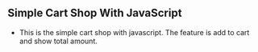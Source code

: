 ## Simple Cart Shop With JavaScript

- This is the simple cart shop with javascript. The feature is add to cart and show total amount.

